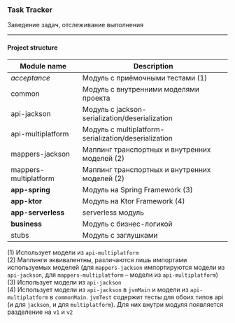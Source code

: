 ### Task Tracker

Заведение задач, отслеживание выполнения
 ____________________________________________________

#### Project structure

| Module name           | Description                                          |
|-----------------------|------------------------------------------------------|
| _acceptance_          | Модуль с приёмочными тестами (1)                     |
| common                | Модуль с внутренними моделями проекта                |
| api-jackson           | Модуль с jackson-serialization/deserialization       |
| api-multiplatform     | Модуль с multiplatform-serialization/deserialization |
| mappers-jackson       | Маппинг транспортных и внутренних моделей (2)        |
| mappers-multiplatform | Маппинг транспортных и внутренних моделей (2)        |
| **app-spring**        | Модуль на Spring Framework (3)                       |
| **app-ktor**          | Модуль на Ktor Framework (4)                         |
| **app-serverless**    | serverless модуль                                    |
| **business**          | Модуль с бизнес-логикой                              |
| stubs                 | Модуль с заглушками                                  |




(1) Использует модели из `api-multiplatform`  
(2) Маппинги эквивалентны, различаются лишь импортами используемых моделей 
(для `mappers-jackson` импортируются модели из `api-jackson`, для `mappers-multiplatform` – модели из `api-multiplatform`)  
(3) Использует модели из `api-jackson`  
(4) Использует модели из `api-jackson` в `jvmMain` и модели из `api-multiplatform` в `commonMain`. `jvmTest` содержит тесты для обоих типов api (и для `jackson`, и для `multiplatform`). Для них внутри модуля появляется разделение на `v1` и `v2` 
